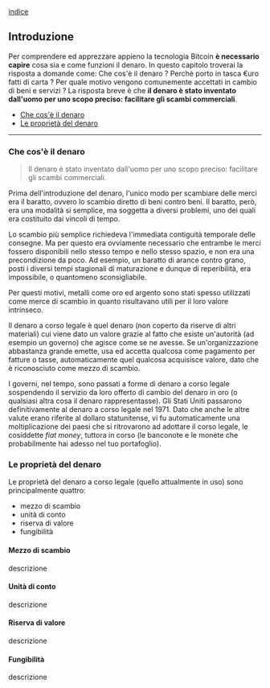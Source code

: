 [indice](README.md)
## Introduzione
Per comprendere ed apprezzare appieno la tecnologia Bitcoin __è necessario capire__ cosa sia e come funzioni il denaro. In questo capitolo troverai la risposta a domande come: Che cos'è il denaro ? Perchè porto in tasca €uro fatti di carta ? Per quale motivo vengono comunemente accettati in cambio di beni e servizi ? La risposta breve è che __il denaro è stato inventato dall'uomo per uno scopo preciso: facilitare gli scambi commerciali__. 

* [Che cos'è il denaro](#denaro)
* [Le proprietà del denaro](#proprieta)
***

### <a name="denaro"></a>Che cos'è il denaro
> Il denaro è stato inventato dall'uomo per uno scopo preciso: facilitare gli scambi commerciali.

Prima dell'introduzione del denaro, l'unico modo per scambiare delle merci era il baratto, ovvero lo scambio diretto di beni contro beni. Il baratto, però, era una modalità sì semplice, ma soggetta a diversi problemi, uno dei quali era costituito dai vincoli di tempo.

Lo scambio più semplice richiedeva l'immediata contiguità temporale delle consegne. Ma per questo era ovviamente necessario che entrambe le merci fossero disponibili nello stesso tempo e nello stesso spazio, e non era una precondizione da poco. Ad esempio, un baratto di arance contro grano, posti i diversi tempi stagionali di maturazione e dunque di reperibilità, era impossibile, o quantomeno sconsigliabile. 

Per questi motivi, metalli come oro ed argento sono stati spesso utilizzati come merce di scambio in quanto risultavano utili per il loro valore intrinseco.

Il denaro a corso legale è quel denaro (non coperto da riserve di altri materiali) cui viene dato un valore grazie al fatto che esiste un'autorità (ad esempio un governo) che agisce come se ne avesse. Se un'organizzazione abbastanza grande emette, usa ed accetta qualcosa come pagamento per fatture o tasse, automaticamente quel qualcosa acquisisce valore, dato che è riconosciuto come mezzo di scambio.

I governi, nel tempo, sono passati a forme di denaro a corso legale sospendendo il servizio da loro offerto di cambio del denaro in oro (o qualsiasi altra cosa il denaro rappresentasse). Gli Stati Uniti passarono definitivamente al denaro a corso legale nel 1971. Dato che anche le altre valute erano riferite al dollaro statunitense, vi fu automaticamente una moltiplicazione dei paesi che si ritrovarono ad adottare il corso legale, le cosiddette _fiat money_, tuttora in corso (le banconote e le monete che probabilmente hai adesso nel tuo portafoglio).

### <a name="proprieta"></a>Le proprietà del denaro

Le proprietà del denaro a corso legale (quello attualmente in uso) sono principalmente quattro:
* mezzo di scambio
* unità di conto
* riserva di valore
* fungibilità

#### Mezzo di scambio
descrizione

#### Unità di conto
descrizione

#### Riserva di valore
descrizione

#### Fungibilità
descrizione
